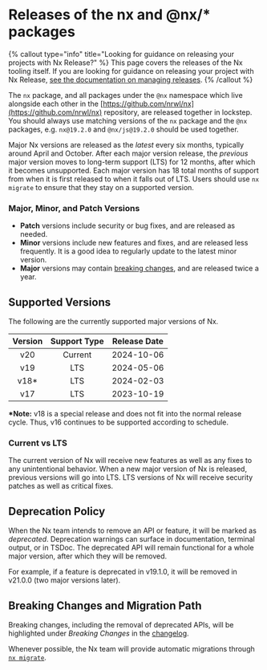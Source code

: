# Releases of the nx and @nx/\* packages

{% callout type="info" title="Looking for guidance on releasing your projects with Nx Release?" %}
This page covers the releases of the Nx tooling itself. If you are looking for guidance on releasing your project with Nx Release, [see the documentation on managing releases](/features/manage-releases).
{% /callout %}

The `nx` package, and all packages under the `@nx` namespace which live alongside each other in the [https://github.com/nrwl/nx](https://github.com/nrwl/nx) repository, are released together in lockstep. You should always use matching versions of the `nx` package and the `@nx` packages, e.g. `nx@19.2.0` and `@nx/js@19.2.0` should be used together.

Major Nx versions are released as the _latest_ every six months, typically around April and October.
After each major version release, the _previous_ major version moves to long-term support (LTS) for 12 months, after
which it becomes unsupported.
Each major version has 18 total months of support from when it is first released to when it falls out of LTS. Users
should use `nx migrate` to ensure that they stay on a supported version.

### Major, Minor, and Patch Versions

- **Patch** versions include security or bug fixes, and are released as needed.
- **Minor** versions include new features and fixes, and are released less frequently. It is a good idea to regularly
  update to the latest minor version.
- **Major** versions may contain [breaking changes](#breaking-changes-and-migration-path), and are released twice a
  year.

## Supported Versions

The following are the currently supported major versions of Nx.

| Version | Support Type | Release Date |
| :-----: | :----------: | :----------: |
|   v20   |   Current    |  2024-10-06  |
|   v19   |     LTS      |  2024-05-06  |
|  v18\*  |     LTS      |  2024-02-03  |
|   v17   |     LTS      |  2023-10-19  |

**\*Note:** v18 is a special release and does not fit into the normal release cycle. Thus, v16 continues to be supported
according to schedule.

### Current vs LTS

The current version of Nx will receive new features as well as any fixes to any unintentional behavior.
When a new major version of Nx is released, previous versions will go into LTS.
LTS versions of Nx will receive security patches as well as critical fixes.

## Deprecation Policy

When the Nx team intends to remove an API or feature, it will be marked as _deprecated_. Deprecation warnings can
surface in documentation, terminal output, or in TSDoc. The deprecated API will remain
functional for a whole major version, after which they will be removed.

For example, if a feature is deprecated in v19.1.0, it will be removed in v21.0.0 (two major versions later).

## Breaking Changes and Migration Path

Breaking changes, including the removal of deprecated APIs, will be highlighted under _Breaking Changes_ in
the [changelog](/changelog).

Whenever possible, the Nx team will provide automatic migrations
through [`nx migrate`](/nx-api/nx/documents/migrate#migrate).
